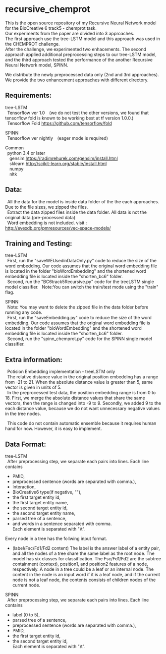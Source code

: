 # recursive_chemprot
This is the open source repository of my Recursive Neural Network model for the BioCreative 6 track5 - chemprot task.  
Our experiments from the paper are divided into 3 approaches.  
The first approach use the tree-LSTM model and this approach was used in the CHEMPROT challenge.  
After the challenge, we experimented two enhacements. The second approach applied additional preprocessing steps to our tree-LSTM model, and the third approach tested the performance of the another Recursive Neural Network model, SPINN.  

We distribute the newly preprocessed data only (2nd and 3rd approaches).  
We provide the two enhancement approaches with different directory.  
## Requirements:  
tree-LSTM  
&ensp;Tensorflow ver 1.0  (we do not test the other versions, we found that tensorflow fold is known to be working best at tf version 1.0.0.)  
&ensp;Tensorflow Fold https://github.com/tensorflow/fold  
  
SPINN  
&ensp;Tensorflow ver nightly  (eager mode is required) 
  
Common  
&ensp;python 3.4 or later  
&ensp;&ensp;gensim https://radimrehurek.com/gensim/install.html  
&ensp;&ensp;sklearn http://scikit-learn.org/stable/install.html  
&ensp;&ensp;numpy  
&ensp;&ensp;nltk  
  
## Data:  
&ensp;All the data for the model is inside data folder of the the each approaches. Due to the file sizes, we zipped the files.  
&ensp;Extract the data zipped files inside the data folder. All data is not the original data.(pre-processed data)  
&ensp;Word embedding is not included. visit : http://evexdb.org/pmresources/vec-space-models/

## Training and Testing:  
tree-LSTM  
&ensp;First, run the "saveWEUsedinDataOnly.py" code to reduce the size of the word embedding. Our code assumes that the original word embedding file is located in the folder "bioWordEmbedding" and the shortened word embedding file is located inside the "shorten_bc6" folder.  
&ensp;Second, run the "BC6track5Recursive.py" code for the treeLSTM single model classifier.
&ensp;Note:You can switch the train/test mode using the "train" flag.  
  
SPINN  
&ensp;Note: You may want to delete the zipped file in the data folder before running any code.  
&ensp;First, run the "saveEmbedding.py" code to reduce the size of the word embedding. Our code assumes that the original word embedding file is located in the folder "bioWordEmbedding" and the shortened word embedding file is located inside the "shorten_bc6" folder.  
&ensp;Second, run the "spinn_chemprot.py" code for the SPINN single model classifier.  
  
## Extra information:  
&ensp;Potision Embedding implementation - treeLSTM only  
&ensp;The relative distance value in the original position embedding has a range from -21 to 21. When the absolute distance value is greater than 5, same vector is given in units of 5.  
&ensp;In the preprocessed test data, the position embedding range is from 0 to 18. First, we merge the absolute distance values that share the same vectors, then the range is changed into -9 to 9. Secondly, we added 9 to the each distance value, because we do not want unnecessary negative values in the tree nodes.  

&ensp;This code do not contain automatic ensemble because it requires human hand for now. However, it is easy to implement.

## Data Format:  
tree-LSTM  
&ensp;After preprocessing step, we separate each pairs into lines. Each line contains
+ PMID,
+ preprocessed sentence (words are separated with comma.),
+ Interaction,
+ BioCreative6 type(if negative, ""),
+ the first target entity id,
+ the first target entity name,
+ the second target  entity id,
+ the second target entity name,
+ parsed tree of a sentence,
+ and words in a sentence separated with comma.  
Each element is separated with "\t".

Every node in a tree has the follwing input format.
* (label/Fsc/Fd1/Fd2 content)
The label is the answer label of a entity pair, and all the nodes of a tree share the same label as the root node. The model has six classes for classification. The Fsc/Fd1/Fd2 are the subtree containment (context), position1, and position2 features of a node, respectively. A node in a tree could be a leaf or an internal node. The content in the node is an input word if it is a leaf node, and if the current node is not a leaf node, the contents consists of children nodes of the current node.

SPINN  
&ensp;After preprocessing step, we separate each pairs into lines. Each line contains
+ label (0 to 5),
+ parsed tree of a sentence,
+ preprocessed sentence (words are separated with comma.),
+ PMID,
+ the first target entity id,
+ the second target  entity id,  
Each element is separated with "\t".  
